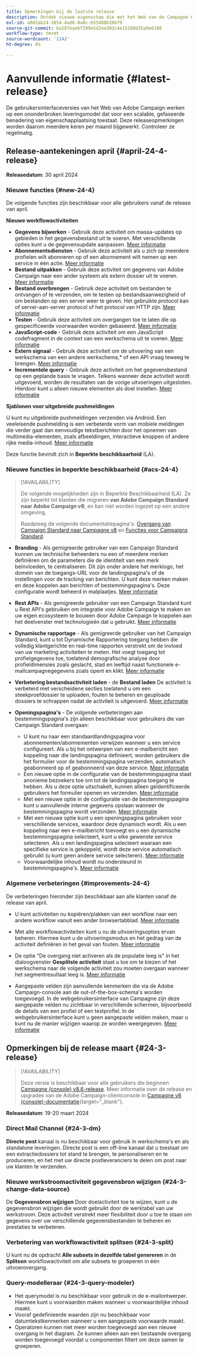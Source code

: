 ```yaml
---
title: Opmerkingen bij de laatste release
description: Ontdek nieuwe eigenschap die met het Web van de Campagne Gebruikersinterface komt
exl-id: a0d2ab24-1854-4ad6-8a8c-b55488b20bf9
source-git-commit: ba187eaebf299e5d2ee303c4e15180d35a9e6180
workflow-type: tm+mt
source-wordcount: '1142'
ht-degree: 6%

---
```


# Aanvullende informatie  {#latest-release}

<!--Last update: **March 19, 2024**-->

De gebruikersinterfaceversies van het Web van Adobe Campaign werken op een ononderbroken leveringsmodel dat voor een scalable, gefaseerde benadering van eigenschapplaatsing toestaat. Deze releaseopmerkingen worden daarom meerdere keren per maand bijgewerkt. Controleer ze regelmatig.

## Release-aantekeningen april {#april-24-4-release}

**Releasedatum**: 30 april 2024

### Nieuwe functies {#new-24-4}

De volgende functies zijn beschikbaar voor alle gebruikers vanaf de release van april.

**Nieuwe workflowactiviteiten**

* **Gegevens bijwerken** - Gebruik deze activiteit om massa-updates op gebieden in het gegevensbestand uit te voeren. Met verschillende opties kunt u de gegevensupdate aanpassen. [Meer informatie](../workflows/activities/update-data.md)
* **Abonnementsdiensten** - Gebruik deze activiteit als u zich op meerdere profielen wilt abonneren op of een abonnement wilt nemen op een service in één actie. [Meer informatie](../workflows/activities/subscription-services.md)
* **Bestand uitpakken** - Gebruik deze activiteit om gegevens van Adobe Campaign naar een ander systeem als extern dossier uit te voeren. [Meer informatie](../workflows/activities/extract-file.md)
* **Bestand overbrengen** - Gebruik deze activiteit om bestanden te ontvangen of te verzenden, om te testen op bestandsaanwezigheid of om bestanden op een server weer te geven. Het gebruikte protocol kan of server-aan-server protocol of het protocol van HTTP zijn. [Meer informatie](../workflows/activities/transfer-file.md)
* **Testen** - Gebruik deze activiteit om overgangen toe te laten die op gespecificeerde voorwaarden worden gebaseerd. [Meer informatie](../workflows/activities/test.md)
* **JavaScript-code** - Gebruik deze activiteit om een JavaScript codefragment in de context van een werkschema uit te voeren. [Meer informatie](../workflows/activities/javascript-code.md)
* **Extern signaal** - Gebruik deze activiteit om de uitvoering van een werkschema van een andere werkschema,* of een API vraag teweeg te brengen. [Meer informatie](../workflows/activities/external-signal.md)
* **Incrementele query** - Gebruik deze activiteit om het gegevensbestand op een geplande basis te vragen. Telkens wanneer deze activiteit wordt uitgevoerd, worden de resultaten van de vorige uitvoeringen uitgesloten. Hierdoor kunt u alleen nieuwe elementen als doel instellen. [Meer informatie](../workflows/activities/incremental-query.md)

**Sjablonen voor uitgebreide pushmeldingen**

U kunt nu uitgebreide pushmeldingen verzenden via Android. Een veeleisende pushmelding is een verbeterde vorm van mobiele meldingen die verder gaat dan eenvoudige tekstberichten door het opnemen van multimedia-elementen, zoals afbeeldingen, interactieve knoppen of andere rijke media-inhoud. [Meer informatie](../push/rich-push.md)

Deze functie bevindt zich in **Beperkte beschikbaarheid** (LA).

<!--
* **Audit Trail**

The Audit trail feature constantly records a detailed log of actions and events taking place within the Adobe Campaign instance in real-time. It offers a convenient method to access a chronological record of data, addressing queries such as: the status of workflows, the latest individuals to modify them, or the activities performed by users within the instance.
-->

### Nieuwe functies in beperkte beschikbaarheid {#acs-24-4}

>[!AVAILABILITY]
>
>De volgende mogelijkheden zijn in Beperkte Beschikbaarheid (LA). Ze zijn beperkt tot klanten die migreren **van Adobe Campaign Standard naar Adobe Campaign v8**, en kan niet worden ingezet op een andere omgeving.
>
>Raadpleeg de volgende documentatiepagina&#39;s: [Overgang van Campaign Standard naar Campagne v8](../rn/acs-migration.md) en [Functies voor Campaigns Standard](https://experienceleague.adobe.com/docs/experience-cloud/campaign/campaign-standard-migration-home.html).

* **Branding** - Als gemigreerde gebruiker van een Campaign Standard kunnen uw technische beheerders nu een of meerdere merken definiëren om de parameters die de identiteit van een merk beïnvloeden, te centraliseren. Dit zijn onder andere het merklogo, het domein van de toegangs-URL voor de landingspagina&#39;s of de instellingen voor de tracking van berichten. U kunt deze merken maken en deze koppelen aan berichten of bestemmingspagina&#39;s. Deze configuratie wordt beheerd in malplaatjes. [Meer informatie](https://experienceleague.adobe.com/docs/experience-cloud/campaign/branding/branding-gs.html)

* **Rest APIs** - Als gemigreerde gebruiker van een Campaign Standard kunt u Rest API&#39;s gebruiken om integratie voor Adobe Campaign te maken en uw eigen ecosysteem te bouwen door Adobe Campaign te koppelen aan het deelvenster met technologieën dat u gebruikt. [Meer informatie](https://experienceleague.adobe.com/docs/experience-cloud/campaign/apis/get-started-apis.html)

* **Dynamische rapportage** - Als gemigreerde gebruiker van het Campaign Standard, kunt u tot Dynamische Rapportering toegang hebben die volledig klantgerichte en real-time rapporten verstrekt om de invloed van uw marketing activiteiten te meten. Het voegt toegang tot profielgegevens toe, toelatend demografische analyse door profieldimensies zoals geslacht, stad en leeftijd naast functionele e-mailcampagnegegevens zoals opent en klikt. [Meer informatie](https://experienceleague.adobe.com/docs/experience-cloud/campaign/reporting/get-started-reporting.html)

* **Verbetering bestandsactiviteit laden** - de **Bestand laden** De activiteit is verbeterd met verscheidene secties toelatend u om een steekproefdossier te uploaden, fouten te beheren en geuploade dossiers te schrappen nadat de activiteit is uitgevoerd. [Meer informatie](../workflows/activities/load-file.md)

* **Openingspagina&#39;s** - De volgende verbeteringen aan bestemmingspagina&#39;s zijn alleen beschikbaar voor gebruikers die van Campaign Standard overgaan:

   * U kunt nu naar een standaardlandingspagina voor abonnementen/abonnementen verwijzen wanneer u een service configureert. Als u bij het ontwerpen van een e-mailbericht een koppeling naar die landingspagina definieert, worden gebruikers die het formulier voor de bestemmingspagina verzenden, automatisch geabonneerd op of geabonneerd van deze service. [Meer informatie](../audience/manage-services.md#create-service)
   * Een nieuwe optie in de configuratie van de bestemmingspagina staat anonieme bezoekers toe om tot de landingspagina toegang te hebben. Als u deze optie uitschakelt, kunnen alleen geïdentificeerde gebruikers het formulier openen en verzenden. [Meer informatie](../landing-pages/create-lp.md#create-landing-page)
   * Met een nieuwe optie in de configuratie van de bestemmingspagina kunt u aanvullende interne gegevens opslaan wanneer de bestemmingspagina wordt verzonden. [Meer informatie](../landing-pages/create-lp.md#create-landing-page)
   * Met een nieuwe optie kunt u een openingspagina gebruiken voor verschillende services, waardoor deze dynamisch wordt. Als u een koppeling naar een e-mailbericht toevoegt en u een dynamische bestemmingspagina selecteert, kunt u elke gewenste service selecteren. Als u een landingspagina selecteert waaraan een specifieke service is gekoppeld, wordt deze service automatisch gebruikt (u kunt geen andere service selecteren). [Meer informatie](../landing-pages/create-lp.md#define-actions-on-form-submission)
   * Voorwaardelijke inhoud wordt nu ondersteund in bestemmingspagina&#39;s. [Meer informatie](../landing-pages/lp-content.md)

### Algemene verbeteringen {#improvements-24-4}

De verbeteringen hieronder zijn beschikbaar aan alle klanten vanaf de release van april.
<!--**Workflow - Copy/Paste into another tab**: -->

* U kunt activiteiten nu kopiëren/plakken van een workflow naar een andere workflow vanuit een ander browsertabblad. [Meer informatie](../workflows/orchestrate-activities.md#copy-activities-copy)

<!--**Workflow - Execution options**: -->

* Met alle workflowactiviteiten kunt u nu de uitvoeringsopties ervan beheren. Hiermee kunt u de uitvoeringsmodus en het gedrag van de activiteit definiëren in het geval van fouten. [Meer informatie](../workflows/orchestrate-activities.md#execution-options-execution)

<!-- **Workflow - Split Activity - Support Skipping Empty Transition**: -->

* De optie &quot;De overgang niet activeren als de populatie leeg is&quot; in het dialoogvenster **Gesplitste activiteit** staat u toe om te kiezen of het werkschema naar de volgende activiteit zou moeten overgaan wanneer het segmentresultaat leeg is. [Meer informatie](../workflows/activities/split.md)

<!--* **Support of custom fields**-->

* Aangepaste velden zijn aanvullende kenmerken die via de Adobe Campaign-console aan de out-of-the-box-schema&#39;s worden toegevoegd. In de webgebruikersinterface van Campagne zijn deze aangepaste velden nu zichtbaar in verschillende schermen, bijvoorbeeld de details van een profiel of een testprofiel. In de webgebruikersinterface kunt u geen aangepaste velden maken, maar u kunt nu de manier wijzigen waarop ze worden weergegeven. [Meer informatie](../administration/custom-fields.md)


## Opmerkingen bij de release maart {#24-3-release}

>[!AVAILABILITY]
>
>Deze versie is beschikbaar voor alle gebruikers die beginnen [Campagne (console) v8.6-release](https://experienceleague.adobe.com/docs/campaign/campaign-v8/releases/release-notes.html). Meer informatie over de release en upgrades van de Adobe Campaign-clientconsole in [Campagne v8 (console)-documentatie](https://experienceleague.adobe.com/docs/campaign/campaign-v8/releases/upgrades.html){target="_blank"}.

**Releasedatum**: 19-20 maart 2024

### Direct Mail Channel {#24-3-dm}

**Directe post** kanaal is nu beschikbaar voor gebruik in werkschema&#39;s en als standalone leveringen. Directe post is een off-line kanaal dat u toestaat om een extractiedossiers tot stand te brengen, te personaliseren en te produceren, en het met uw directe postleveranciers te delen om post naar uw klanten te verzenden.

### Nieuwe werkstroomactiviteit gegevensbron wijzigen {#24-3-change-data-source}

De **Gegevensbron wijzigen** Door doelactiviteit toe te wijzen, kunt u de gegevensbron wijzigen die wordt gebruikt door de werktabel van uw werkstroom. Deze activiteit verstrekt meer flexibiliteit door u toe te staan om gegevens over uw verschillende gegevensbestanden te beheren en prestaties te verbeteren.

### Verbetering van workflowactiviteit splitsen {#24-3-split}

U kunt nu de opdracht **Alle subsets in dezelfde tabel genereren** in de **Splitsen** workflowactiviteit om alle subsets te groeperen in één uitvoerovergang.

### Query-modelleraar {#24-3-query-modeler}

* Het querymodel is nu beschikbaar voor gebruik in de e-mailontwerper. Hiermee kunt u voorwaarden maken wanneer u voorwaardelijke inhoud maakt.
* Vooraf gedefinieerde waarden zijn nu beschikbaar voor datumtekstkenmerken wanneer u een aangepaste voorwaarde maakt.
* Operatoren kunnen niet meer worden toegevoegd aan een nieuwe overgang in het diagram. Ze kunnen alleen aan een bestaande overgang worden toegevoegd voordat u componenten filtert om deze samen te groeperen.
